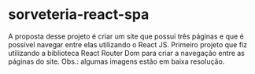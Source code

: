 # sorveteria-react-spa
A proposta desse projeto é criar um site que possui três páginas e que é possível navegar entre elas utilizando o React JS.
Primeiro projeto que fiz utilizando a biblioteca React Router Dom para criar a navegação entre as páginas do site. 
Obs.: algumas imagens estão em baixa resolução.
